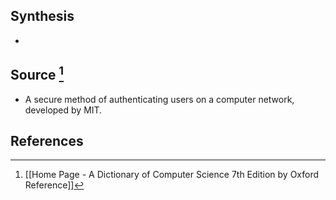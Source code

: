 ## Synthesis
- 
## Source [^1]
- A secure method of authenticating users on a computer network, developed by MIT.
## References

[^1]: [[Home Page - A Dictionary of Computer Science 7th Edition by Oxford Reference]]